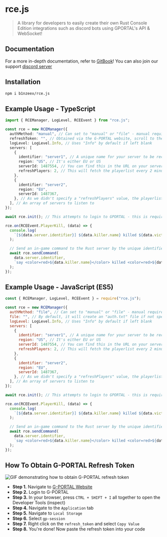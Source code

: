 # rce.js

> A library for developers to easily create their own Rust Console Edition integrations such as discord bots using GPORTAL's API & WebSocket!

## Documentation

For a more in-depth documentation, refer to [GitBook](https://rcejs.gitbook.io/rcejs)! You can also join our support [discord server](https://discord.gg/npYygkeXSa)

## Installation

```bash
npm i b1nzeex/rce.js
```

## Example Usage - TypeScript

```typescript
import { RCEManager, LogLevel, RCEEvent } from "rce.js";

const rce = new RCEManager({
  authMethod: "manual", // Can set to "manual" or "file" - manual requires a "refreshToken" in the AuthOptions and must be updated everytime you restart your application, file handles auth through a txt file which stores your refresh token
  refreshToken: "", // Obtained via the G-PORTAL website, scroll to the bottom of this documentation for a guide on obtaining this
  logLevel: LogLevel.Info, // Uses "Info" by default if left blank
  servers: [
    {
      identifier: "server1", // A unique name for your server to be recognised by
      region: "US", // It's either EU or US
      serverId: 1487554, // You can find this in the URL on your server page
      refreshPlayers: 2, // This will fetch the playerlist every 2 minutes, good for displaying player count
    },
    {
      identifier: "server2",
      region: "EU",
      serverId: 1487367,
    }, // As we didn't specify a "refreshPlayers" value, the playerlist won't be fetched
  ], // An array of servers to listen to
});

await rce.init(); // This attempts to login to GPORTAL - this is required for everything else to function

rce.on(RCEEvent.PlayerKill, (data) => {
  console.log(
    `[${data.server.identifier}] ${data.killer.name} killed ${data.victim.name}`
  );

  // Send an in-game command to the Rust server by the unique identifier (kill-feed!)
  await rce.sendCommand(
    data.server.identifier,
    `say <color=red>${data.killer.name}</color> killed <color=red>${data.victim.name}</color>`
  );
});
```

## Example Usage - JavaScript (ES5)

```javascript
const { RCEManager, LogLevel, RCEEvent } = require("rce.js");

const rce = new RCEManager({
  authMethod: "file", // Can set to "manual" or "file" - manual requires a "refreshToken" in the AuthOptions and must be updated everytime you restart your application, file handles auth through a txt file which stores your refresh token
  file: "", // By default, it will create an "auth.txt" file if not specified, otherwise you can provide your own file path
  logLevel: LogLevel.Info, // Uses "Info" by default if left blank
  servers: [
    {
      identifier: "server1", // A unique name for your server to be recognised by
      region: "US", // It's either EU or US
      serverId: 1487554, // You can find this in the URL on your server page
      refreshPlayers: 2, // This will fetch the playerlist every 2 minutes, good for displaying player count
    },
    {
      identifier: "server2",
      region: "EU",
      serverId: 1487367,
    }, // As we didn't specify a "refreshPlayers" value, the playerlist won't be fetched
  ], // An array of servers to listen to
});

await rce.init(); // This attempts to login to GPORTAL - this is required for everything else to function

rce.on(RCEEvent.PlayerKill, (data) => {
  console.log(
    `[${data.server.identifier}] ${data.killer.name} killed ${data.victim.name}`
  );

  // Send an in-game command to the Rust server by the unique identifier (kill-feed!)
  await rce.sendCommand(
    data.server.identifier,
    `say <color=red>${data.killer.name}</color> killed <color=red>${data.victim.name}</color>`
  );
});
```

## How To Obtain G-PORTAL Refresh Token

![GIF demonstrating how to obtain G-PORTAL refresh token](https://i.imgur.com/6jL2UgO.gif)

- **Step 1.** Navigate to [G-PORTAL Website](https://g-portal.com/en)
- **Step 2.** Login to G-PORTAL
- **Step 3.** In your browser, press `CTRL + SHIFT + I` all together to open the Developer Tools (inspect)
- **Step 4.** Navigate to the `Application` tab
- **Step 5.** Navigate to `Local Storage`
- **Step 6.** Select `gp-session`
- **Step 7.** Right click on the `refresh_token` and select `Copy Value`
- **Step 8.** You're done! Now paste the refresh token into your code
